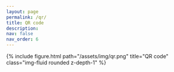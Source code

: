 ```yaml
---
layout: page
permalink: /qr/
title: QR code
description:
nav: false
nav_order: 6
---
```


<div class="row">
    <div class="col-sm mt-3 mt-md-0">
        {% include figure.html path="/assets/img/qr.png" title="QR code" class="img-fluid rounded z-depth-1" %}
    </div>
</div>
